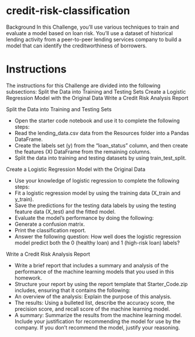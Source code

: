 # credit-risk-classification

Background
In this Challenge, you’ll use various techniques to train and evaluate a model based on loan risk. You’ll use a dataset of historical lending activity from a peer-to-peer lending services company to build a model that can identify the creditworthiness of borrowers.

# Instructions
The instructions for this Challenge are divided into the following subsections:
Split the Data into Training and Testing Sets
Create a Logistic Regression Model with the Original Data
Write a Credit Risk Analysis Report

Split the Data into Training and Testing Sets
* Open the starter code notebook and use it to complete the following steps:
* Read the lending_data.csv data from the Resources folder into a Pandas DataFrame.
* Create the labels set (y) from the “loan_status” column, and then create the features (X) DataFrame from the remaining columns.
* Split the data into training and testing datasets by using train_test_split.

Create a Logistic Regression Model with the Original Data
* Use your knowledge of logistic regression to complete the following steps:
* Fit a logistic regression model by using the training data (X_train and y_train).
* Save the predictions for the testing data labels by using the testing feature data (X_test) and the fitted model.
* Evaluate the model’s performance by doing the following:
* Generate a confusion matrix.
* Print the classification report.
* Answer the following question: How well does the logistic regression model predict both the 0 (healthy loan) and 1 (high-risk loan) labels?

Write a Credit Risk Analysis Report
* Write a brief report that includes a summary and analysis of the performance of the machine learning models that you used in this homework. 
* Structure your report by using the report template that Starter_Code.zip includes, ensuring that it contains the following:
* An overview of the analysis: Explain the purpose of this analysis.
* The results: Using a bulleted list, describe the accuracy score, the precision score, and recall score of the machine learning model.
* A summary: Summarize the results from the machine learning model. Include your justification for recommending the model for use by the company. If you don’t recommend the model, justify your reasoning.




